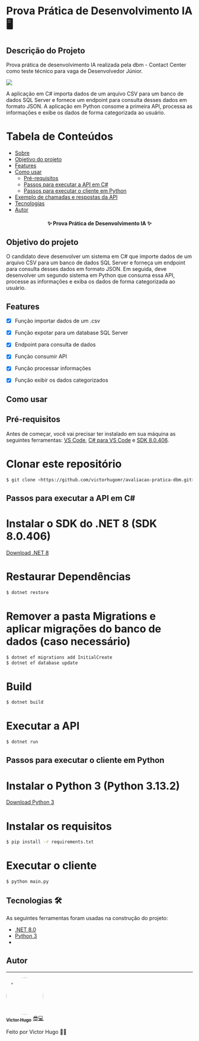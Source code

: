 # Prova Prática de Desenvolvimento IA 🖥️

## Descrição do Projeto
Prova prática de desenvolvimento IA realizada pela dbm - Contact Center como teste técnico para vaga de Desenvolvedor Júnior.

<img src="https://img.shields.io/static/v1?label=csharp&message=Python&color=7159c1&style=for-the-badge&logo=ghost"/>

A aplicação em C# importa dados de um arquivo CSV para um banco de dados SQL Server e fornece um endpoint para consulta desses dados em formato JSON. A aplicação em Python consome a primeira API, processa as informações e exibe os dados de forma categorizada ao usuário.

Tabela de Conteúdos
=================
<!--ts-->
   * [Sobre](#descrição-do-projeto)
   * [Objetivo do projeto](#objetivo-do-projeto)
   * [Features](#features)
   * [Como usar](#como-usar)
      * [Pré-requisitos](#pré-requisitos)
      * [Passos para executar a API em C#](#passos-para-executar-a-api-em-C#)
      * [Passos para executar o cliente em Python](#passos-para-executar-o-cliente-em-Python)
   * [Exemplo de chamadas e respostas da API](#exemplo)
   * [Tecnologias](#tecnologias)
   * [Autor](#autor)
<!--te-->

<h4 align="center"> 
	✨  Prova Prática de Desenvolvimento IA  ✨
</h4>

## Objetivo do projeto

O candidato deve desenvolver um sistema em C# que importe dados de um arquivo CSV para um banco de dados SQL Server e forneça um endpoint para consulta desses dados em formato JSON. Em seguida, deve desenvolver um segundo sistema em Python que consuma essa API, processe as informações e exiba os dados de forma categorizada ao usuário.

## Features

- [x] Função importar dados de um .csv
- [x] Função expotar para um database SQL Server
- [x] Endpoint para consulta de dados

- [x] Função consumir API
- [x] Função processar informações
- [x] Função exibir os dados categorizados

## Como usar

## Pré-requisitos

Antes de começar, você vai precisar ter instalado em sua máquina as seguintes ferramentas:
[VS Code](https://code.visualstudio.com/download), [C# para VS Code](https://marketplace.visualstudio.com/items?itemName=ms-dotnettools.csharp) e [SDK 8.0.406](https://dotnet.microsoft.com/en-us/download/dotnet/8.0).

# Clonar este repositório

```bash
$ git clone <https://github.com/victorhugomr/avaliacao-pratica-dbm.git>
```

## Passos para executar a API em C#

# Instalar o SDK do .NET 8 (SDK 8.0.406)
[Download .NET 8](https://dotnet.microsoft.com/en-us/download/dotnet/8.0)

# Restaurar Dependências
```bash
$ dotnet restore
```

# Remover a pasta Migrations e aplicar migrações do banco de dados (caso necessário)
```bash
$ dotnet ef migrations add InitialCreate
$ dotnet ef database update
```

# Build
```bash
$ dotnet build
```

# Executar a API
```bash
$ dotnet run
```

## Passos para executar o cliente em Python

# Instalar o Python 3 (Python 3.13.2)
[Download Python 3](https://www.python.org/downloads/)

# Instalar os requisitos
```bash
$ pip install -r requirements.txt
```

# Executar o cliente
```bash
$ python main.py
```


## Tecnologias 🛠

As seguintes ferramentas foram usadas na construção do projeto:

- [.NET 8.0](https://dotnet.microsoft.com/en-us/)
- [Python 3](https://www.python.org/)
- 

## Autor
---

<a href="https://github.com/victorhugomr">
 <img style="border-radius: 50%;" src="https://avatars.githubusercontent.com/u/22302873?v=4" width="100px;" alt=""/>
 <br />
 <sub><b>Victor Hugo</b></sub></a> <a href="https://github.com/victorhugomr">😎💻</a>

Feito por Victor Hugo 👋🏽
